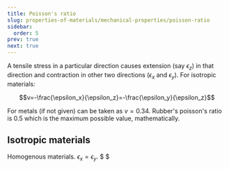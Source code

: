```yaml
---
title: Poisson's ratio
slug: properties-of-materials/mechanical-properties/poisson-ratio
sidebar:
  order: 5
prev: true
next: true
---
```


A tensile stress in a particular direction causes extension (say $\epsilon_z$)
in that direction and contraction in other two directions ($\epsilon_x$ and
$\epsilon_y$). For isotropic materials:

```math
v=-\frac{\epsilon_x}{\epsilon_z}=-\frac{\epsilon_y}{\epsilon_z}
```

For metals (if not given) can be taken as $v=0.34$. Rubber's poisson's ratio is
$0.5$ which is the maximum possible value, mathematically.

## Isotropic materials

Homogenous materials. $\epsilon_x=\epsilon_y$. $ $
